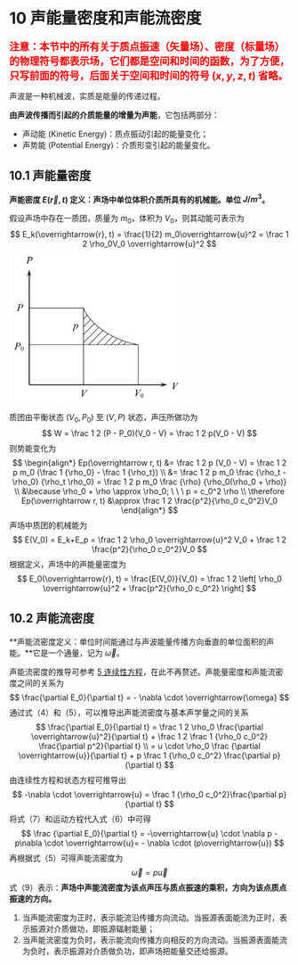 # 10 声能量密度和声能流密度

<font color="red" size=4>**注意：本节中的所有关于质点振速（矢量场）、密度（标量场）的物理符号都表示场，它们都是空间和时间的函数，为了方便，只写前面的符号，后面关于空间和时间的符号 $(x, y, z, t)$ 省略。**</font>

声波是一种机械波，实质是能量的传递过程。

**由声波传播而引起的介质能量的增量为声能**，它包括两部分：

- 声动能 (Kinetic Energy)：质点振动引起的能量变化；
- 声势能 (Potential Energy)：介质形变引起的能量变化。

## 10.1 声能量密度

**声能密度 $E(\overrightarrow{r}, t)$ 定义：声场中单位体积介质所具有的机械能。单位 $J/m^3$。**

假设声场中存在一质团，质量为 $m_0$，体积为 $V_0$，则其动能可表示为
$$
E_k(\overrightarrow{r}, t) = \frac{1}{2} m_0\overrightarrow{u}^2 = \frac 1 2 \rho_0V_0 \overrightarrow{u}^2
$$
<img src="./resources/Chapter1-声学基础/声势能.jpg" alt="声势能 " style="zoom:30%;" />

质团由平衡状态 $(V_0, P_0)$ 至 $(V, P)$ 状态，声压所做功为
$$
W = \frac 1 2 (P - P_0)(V_0 - V) = \frac 1 2 p(V_0 - V)
$$
则势能变化为
$$
\begin{align*}
Ep(\overrightarrow r, t) &= \frac 1 2 p (V_0 - V) = \frac 1 2 p m_0 (\frac 1 {\rho_0} - \frac 1 {\rho_t}) \\ &= \frac 1 2 p m_0 \frac {\rho_t - \rho_0} {\rho_t \rho_0} = \frac 1 2 p m_0 \frac {\rho} {\rho_0(\rho_0 + \rho)} \\
&\because \rho_0 + \rho \approx \rho_0; \ \ \ p = c_0^2 \rho  \\
\therefore Ep(\overrightarrow r, t) &\approx \frac 1 2 \frac{p^2}{\rho_0 c_0^2}V_0
\end{align*}
$$
声场中质团的机械能为
$$
E(V_0) = E_k+E_p = \frac 1 2 \rho_0 \overrightarrow{u}^2 V_0 + \frac 1 2 \frac{p^2}{\rho_0 c_0^2}V_0
$$
根据定义，声场中的声能量密度为
$$
E_0(\overrightarrow{r}, t) = \frac{E(V_0)}{V_0} = \frac 1 2 \left[ \rho_0 \overrightarrow{u}^2 + \frac{p^2}{\rho_0 c_0^2} \right]
$$

## 10.2 声能流密度

**声能流密度定义：单位时间能通过与声波能量传播方向垂直的单位面积的声能。**它是一个通量，记为 $\overrightarrow{\omega}$。

声能流密度的推导可参考 [5 连续性方程](./5-连续性方程.md)，在此不再赘述。声能量密度和声能流密度之间的关系为
$$
\frac{\partial E_0}{\partial t} = - \nabla \cdot \overrightarrow{\omega}
$$
通过式（4）和（5），可以推导出声能流密度与基本声学量之间的关系
$$
\frac{\partial E_0}{\partial t} = \frac 1 2 \rho_0 \frac{\partial \overrightarrow{u}^2}{\partial t} + \frac 1 2 \frac 1 {\rho_0 c_0^2} \frac{\partial p^2}{\partial t} \\
= u \cdot \rho_0 \frac {\partial \overrightarrow{u}}{\partial t} + p \frac 1 {\rho_0 c_0^2} \frac{\partial p}{\partial t}
$$
由连续性方程和状态方程可推导出
$$
-\nabla \cdot \overrightarrow{u} = \frac 1 {\rho_0 c_0^2}\frac{\partial p}{\partial t}
$$
将式（7）和运动方程代入式（6）中可得
$$
\frac {\partial E_0}{\partial t} = -\overrightarrow{u} \cdot \nabla p - p\nabla \cdot \overrightarrow{u}= - \nabla \cdot (p\overrightarrow{u})
$$
再根据式（5）可得声能流密度为
$$
\overrightarrow{\omega} = p \overrightarrow{u}
$$
式（9）表示：**声场中声能流密度为该点声压与质点振速的乘积，方向为该点质点振速的方向。**

1. 当声能流密度为正时，表示能流沿传播方向流动。当振源表面能流为正时，表示振源对介质做功，即振源辐射能量；
2. 当声能流密度为负时，表示能流向传播方向相反的方向流动。当振源表面能流为负时，表示振源对介质做负功，即声场把能量交还给振源。